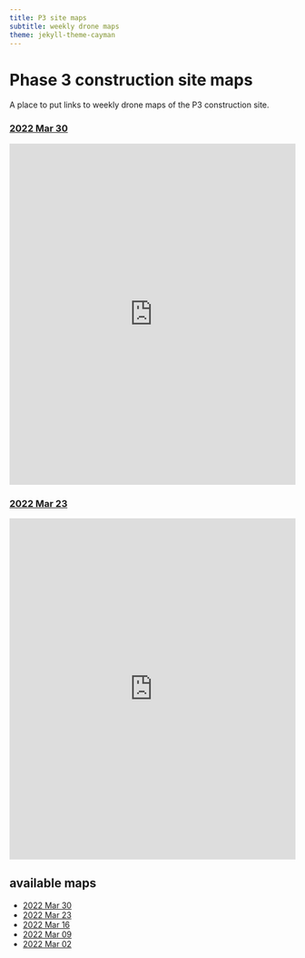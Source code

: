 ```yaml
---
title: P3 site maps
subtitle: weekly drone maps
theme: jekyll-theme-cayman
---
```


# Phase 3 construction site maps

A place to put links to weekly drone maps of the P3 construction site.

### [2022 Mar 30](https://www.mapsmadeeasy.com/maps/public/2df1a878e51c403387fa1b1381b5ee68/)
<iframe src="https://www.mapsmadeeasy.com/maps/public/2df1a878e51c403387fa1b1381b5ee68" scrolling="no" title="2022 March 30 map" width="100%" height="600" frameBorder ="0"></iframe>

### [2022 Mar 23](https://www.mapsmadeeasy.com/maps/public/879d88bb65f8456badbfd4a4abfef784/)
<iframe src="https://www.mapsmadeeasy.com/maps/public/879d88bb65f8456badbfd4a4abfef784" scrolling="no" title="2022 March 23 map" width="100%" height="600" frameBorder ="0"></iframe>

## available maps

- [2022 Mar 30](https://www.mapsmadeeasy.com/maps/public/2df1a878e51c403387fa1b1381b5ee68/)
- [2022 Mar 23](https://www.mapsmadeeasy.com/maps/public/879d88bb65f8456badbfd4a4abfef784/)
- [2022 Mar 16](https://www.mapsmadeeasy.com/maps/public/36c19a73dd644870a53d6526ce734194/)
- [2022 Mar 09](https://www.mapsmadeeasy.com/maps/public/12a28cbe8e3b4e4799b4986b480dd059/)
- [2022 Mar 02](https://www.mapsmadeeasy.com/maps/public/2ec78f7cdd6f40608f21b72b2c7e63c6/)
